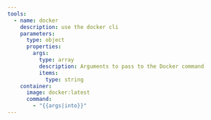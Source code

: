 ```yaml
---
tools:
  - name: docker
    description: use the docker cli
    parameters:
      type: object
      properties:
        args:
          type: array
          description: Arguments to pass to the Docker command
          items:
            type: string
    container:
      image: docker:latest
      command:
        - "{{args|into}}"
---
```

